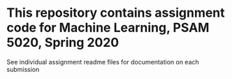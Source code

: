 # This repository contains assignment code for Machine Learning, PSAM 5020, Spring 2020

See individual assignment readme files for documentation on each submission